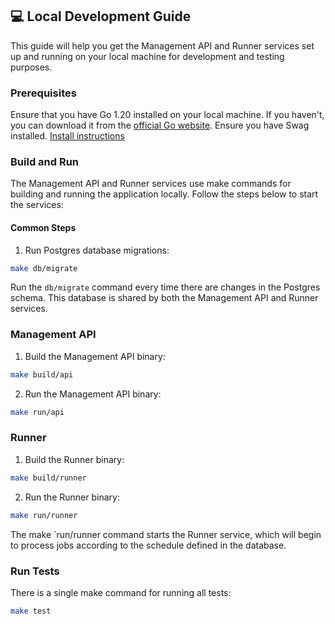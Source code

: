 ## 💻 Local Development Guide

This guide will help you get the Management API and Runner services set up and running on your local machine for
development and testing purposes.

### Prerequisites

Ensure that you have Go 1.20 installed on your local machine. If you haven't, you can download it from
the [official Go website](https://golang.org/dl/).
Ensure you have Swag
installed. [Install instructions](https://github.com/swaggo/swag?tab=readme-ov-file#getting-started)

### Build and Run

The Management API and Runner services use make commands for building and running the application locally. Follow the
steps below to start the services:

#### Common Steps

1. Run Postgres database migrations:

```bash
make db/migrate
```

Run the `db/migrate` command every time there are changes in the Postgres schema. This database is shared by both the
Management API and Runner services.

### Management API

1. Build the Management API binary:

```bash
make build/api
```

2. Run the Management API binary:

```bash
make run/api
```

### Runner

1. Build the Runner binary:

```bash
make build/runner
```

2. Run the Runner binary:

```bash
make run/runner
```

The make `run/runner command starts the Runner service, which will begin to process jobs according to the schedule
defined in the database.

### Run Tests

There is a single make command for running all tests:

```bash
make test
```

